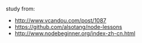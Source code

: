 study from:
* http://www.vcandou.com/post/1087
* https://github.com/alsotang/node-lessons
* http://www.nodebeginner.org/index-zh-cn.html
